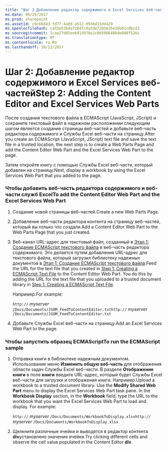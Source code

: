 ```yaml
---
title: "Шаг 2 Добавление редактор содержимого и Excel Services веб-частей"
ms.date: 09/25/2017
ms.prod: sharepoint
ms.assetid: c9c66843-fd77-4a0d-a512-d936d15d4429
ms.openlocfilehash: cad2e53b4a7284fc0a5de7205635e26b01c0bcd3
ms.sourcegitcommit: 1cae27d85ee691d976e2c085986466de088f526c
ms.translationtype: MT
ms.contentlocale: ru-RU
ms.lasthandoff: 10/13/2017
---
```

# <a name="step-2-adding-the-content-editor-and-excel-services-web-parts"></a><span data-ttu-id="aeeb8-102">Шаг 2: Добавление редактор содержимого и Excel Services веб-частей</span><span class="sxs-lookup"><span data-stu-id="aeeb8-102">Step 2: Adding the Content Editor and Excel Services Web Parts</span></span>

<span data-ttu-id="aeeb8-103">После создания текстового файла в ECMAScript (JavaScript, JScript) и сохраните текстовый файл в надежном расположении следующим шагом является создание страницы веб-частей и добавьте веб-часть редактора содержимого и Службы Excel веб-части на страницу.</span><span class="sxs-lookup"><span data-stu-id="aeeb8-103">After you create an ECMAScript (JavaScript, JScript) text file and save the text file in a trusted location, the next step is to create a Web Parts Page and add the Content Editor Web Part and the Excel Services Web Part to the page.</span></span> 
  
    
    

<span data-ttu-id="aeeb8-104">Затем откройте книгу с помощью Службы Excel веб-части, который добавлен на страницу.</span><span class="sxs-lookup"><span data-stu-id="aeeb8-104">Next, display a workbook by using the Excel Services Web Part that you added to the page.</span></span> 
### <a name="to-add-the-content-editor-web-part-and-the-excel-services-web-part"></a><span data-ttu-id="aeeb8-105">Чтобы добавить веб-часть редактора содержимого и веб-части служб Excel</span><span class="sxs-lookup"><span data-stu-id="aeeb8-105">To add the Content Editor Web Part and the Excel Services Web Part</span></span>


1. <span data-ttu-id="aeeb8-106">Создание новой страницы веб-частей.</span><span class="sxs-lookup"><span data-stu-id="aeeb8-106">Create a new Web Parts Page.</span></span> 
    
  
2. <span data-ttu-id="aeeb8-107">Добавление веб-части редактора контента на страницу веб-частей, который вы только что создали.</span><span class="sxs-lookup"><span data-stu-id="aeeb8-107">Add a Content Editor Web Part to the Web Parts Page that you just created.</span></span>
    
  
3. <span data-ttu-id="aeeb8-p101">Веб-канал URL-адрес для текстовый файл, созданный в  [Этап 1: Создание ECMAScript текстового файла](step-1-creating-a-ecmascript-text-file.md) в веб-часть редактора содержимого. Это делается путем добавления URL-адрес для текстового файла, который загрузил библиотеку надежных документов в [Этап 1: Создание ECMAScript текстового файла](step-1-creating-a-ecmascript-text-file.md).</span><span class="sxs-lookup"><span data-stu-id="aeeb8-p101">Feed the URL for the text file that you created in  [Step 1: Creating a ECMAScript Text File](step-1-creating-a-ecmascript-text-file.md) to the Content Editor Web Part. You do this by adding the URL for the text file that you uploaded to a trusted document library in [Step 1: Creating a ECMAScript Text File](step-1-creating-a-ecmascript-text-file.md).</span></span> 
    
    <span data-ttu-id="aeeb8-110">Например:</span><span class="sxs-lookup"><span data-stu-id="aeeb8-110">For example:</span></span> 
    
     <span data-ttu-id="aeeb8-111">`http://` _myserver_ `/Docs/Documents/JSOM_FeedToContentEditor.txt`</span><span class="sxs-lookup"><span data-stu-id="aeeb8-111">`http://` _myserver_ `/Docs/Documents/JSOM_FeedToContentEditor.txt`</span></span>
    
  
4. <span data-ttu-id="aeeb8-112">Добавьте Службы Excel веб-части на страницу.</span><span class="sxs-lookup"><span data-stu-id="aeeb8-112">Add an Excel Services Web Part to the page.</span></span>
    
  

### <a name="to-run-the-ecmascript-sample"></a><span data-ttu-id="aeeb8-113">Чтобы запустить образец ECMAScript</span><span class="sxs-lookup"><span data-stu-id="aeeb8-113">To run the ECMAScript sample</span></span>


1. <span data-ttu-id="aeeb8-p102">Отправка книги в библиотеке надежным документом. Использование меню **Изменить общую веб-часть** для отображения области задач Службы Excel веб-части. В разделе **Отображение книги** в поле **книги** введите URL-адрес, который будет Службы Excel веб-части для загрузки и отображения книги. Например:</span><span class="sxs-lookup"><span data-stu-id="aeeb8-p102">Upload a workbook to a trusted document library. Use the **Modify Shared Web Part** menu to display the Excel Services Web Part task pane. In the **Workbook Display** section, in the **Workbook** field, type the URL to the workbook that you want the Excel Services Web Part to load and display. For example:</span></span>
    
     <span data-ttu-id="aeeb8-118">`http://` _myserver_ `/Docs/Documents/WorkbookToDisplay.xlsx`</span><span class="sxs-lookup"><span data-stu-id="aeeb8-118">`http://` _myserver_ `/Docs/Documents/WorkbookToDisplay.xlsx`</span></span>
    
  
2. <span data-ttu-id="aeeb8-119">Щелкните различные ячейки и выводятся в редактор контента **div**установлено значение ячейки.</span><span class="sxs-lookup"><span data-stu-id="aeeb8-119">Try clicking different cells and observe the cell value populated in the Content Editor **div**.</span></span> 
    
  

